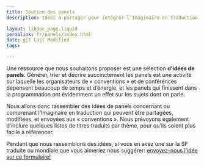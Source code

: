 ```yaml
---
title: Soutien des panels
description: Idées à partager pour intégrer l’Imaginaire en traduction dans la programmation des conventions et des conférences

layout: libdoc_page.liquid
permalink: fr/panels/index.html
date: git Last Modified
tags: 

---
```


Une ressource que nous souhaitons proposer est une sélection **d’idées de panels**. Générer, trier et décrire succinctement les panels est une activité sur laquelle les organisateurs de « conventions » et de conférences dépensent beaucoup de temps et d’énergie, et les panels qui finissent dans la programmation ont évidemment un effet sur les sujets dont on parle.

Nous allons donc rassembler des idées de panels concernant ou comprenant l’Imaginaire en traduction qui peuvent être partagées, modifiées, et envoyées aux « conventions ». Nous prévoyons également d’inclure quelques listes de titres traduits par thème, pour qu’ils soient plus facile à référencer.

Pendant que nous rassemblons des idées, si vous en avez une sur la SF traduite ou mondiale que vous aimeriez nous suggérer: [envoyez-nous l’idée sur ce formulaire!](https://docs.google.com/forms/d/e/1FAIpQLSdBKQ24Tk3fZPD2P4qYdaDVME46i-awOOO2zzaN4DjmBRg-xQ/viewform?usp=header)
